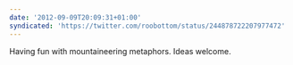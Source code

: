 ```yaml
---
date: '2012-09-09T20:09:31+01:00'
syndicated: 'https://twitter.com/roobottom/status/244878722207977472'
---
```

Having fun with mountaineering metaphors. Ideas welcome.

